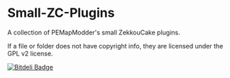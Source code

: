 Small-ZC-Plugins
================

A collection of PEMapModder's small ZekkouCake plugins.

If a file or folder does not have copyright info, they are licensed under the GPL v2 license.


[![Bitdeli Badge](https://d2weczhvl823v0.cloudfront.net/PEMapModder/small-zc-plugins/trend.png)](https://bitdeli.com/free "Bitdeli Badge")

